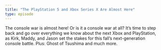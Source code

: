 ```yaml
---
title: "The PlayStation 5 and Xbox Series X Are Almost Here"
type: episode
---
```

The console war is almost here! Or is it a console war at all? It’s time to step back and go over everything we know about the next Xbox and PlayStation, as Kirk, Maddy, and Jason set the stakes for this fall’s next-generation console battle. Plus: Ghost of Tsushima and much more.